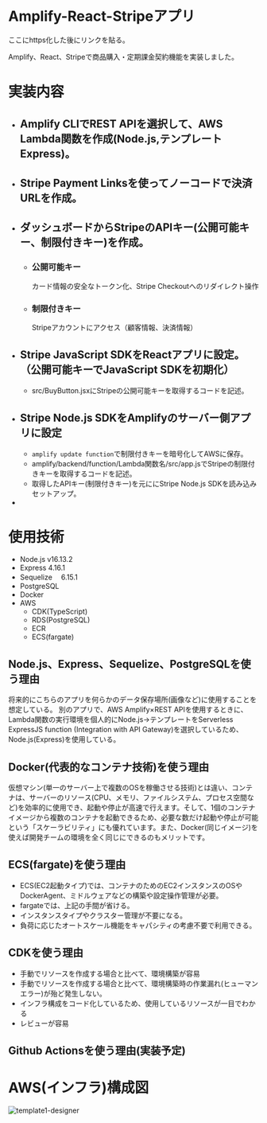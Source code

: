 # Amplify-React-Stripeアプリ

ここにhttps化した後にリンクを貼る。

Amplify、React、Stripeで商品購入・定期課金契約機能を実装しました。

# 実装内容

- ## Amplify CLIでREST APIを選択して、AWS Lambda関数を作成(Node.js,テンプレートExpress)。
- ## Stripe Payment Linksを使ってノーコードで決済URLを作成。
- ## ダッシュボードからStripeのAPIキー(公開可能キー、制限付きキー)を作成。
  - ### 公開可能キー
    カード情報の安全なトークン化、Stripe Checkoutへのリダイレクト操作
  - ### 制限付きキー
    Stripeアカウントにアクセス（顧客情報、決済情報）

- ## Stripe JavaScript SDKをReactアプリに設定。（公開可能キーでJavaScript SDKを初期化）
  - src/BuyButton.jsxにStripeの公開可能キーを取得するコードを記述。
- ## Stripe Node.js SDKをAmplifyのサーバー側アプリに設定
  - `amplify update function`で制限付きキーを暗号化してAWSに保存。
  - amplify/backend/function/Lambda関数名/src/app.jsでStripeの制限付きキーを取得するコードを記述。
  - 取得したAPIキー(制限付きキー)を元ににStripe Node.js SDKを読み込みセットアップ。

-  


# 使用技術
- Node.js v16.13.2
- Express 4.16.1
- Sequelize 　6.15.1
- PostgreSQL
- Docker
- AWS
    - CDK(TypeScript)
    - RDS(PostgreSQL) 
    - ECR
    - ECS(fargate)
    
## Node.js、Express、Sequelize、PostgreSQLを使う理由
将来的にこちらのアプリを何らかのデータ保存場所(画像など)に使用することを想定している。
別のアプリで、AWS Amplify×REST APIを使用するときに、Lambda関数の実行環境を個人的にNode.js→テンプレートをServerless ExpressJS function (Integration with API Gateway)を選択しているため、Node.js(Express)を使用している。

## Docker(代表的なコンテナ技術)を使う理由
仮想マシン(単一のサーバー上で複数のOSを稼働させる技術)とは違い、コンテナは、サーバーのリソース(CPU、メモリ、ファイルシステム、プロセス空間など)を効率的に使用でき、起動や停止が高速で行えます。そして、1個のコンテナイメージから複数のコンテナを起動できるため、必要な数だけ起動や停止が可能という「スケーラビリティ」にも優れています。また、Docker(同じイメージ)を使えば開発チームの環境を全く同じにできるのもメリットです。

## ECS(fargate)を使う理由
- ECS(EC2起動タイプ)では、コンテナのためのEC2インスタンスのOSやDockerAgent、ミドルウェアなどの構築や設定操作管理が必要。
- fargateでは、上記の手間が省ける。
- インスタンスタイプやクラスター管理が不要になる。
- 負荷に応じたオートスケール機能をキャパシティの考慮不要で利用できる。

## CDKを使う理由
- 手動でリソースを作成する場合と比べて、環境構築が容易
- 手動でリソースを作成する場合と比べて、環境構築時の作業漏れ(ヒューマンエラー)が殆ど発生しない。
- インフラ構成をコード化しているため、使用しているリソースが一目でわかる
- レビューが容易

## Github Actionsを使う理由(実装予定)

# AWS(インフラ)構成図
![template1-designer](https://user-images.githubusercontent.com/58723017/153323823-de803e7f-7b88-4fd6-99f5-7b95493e666a.png)

